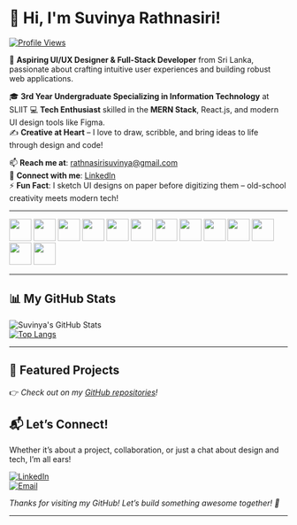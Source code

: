 # 👋 Hi, I'm Suvinya Rathnasiri!  

[![Profile Views](https://komarev.com/ghpvc/?username=SuvinyaRathnasiri&color=blue)](https://github.com/SuvinyaRathnasiri)  

🌟 **Aspiring UI/UX Designer & Full-Stack Developer** from Sri Lanka, passionate about crafting intuitive user experiences and building robust web applications.  

🎓 **3rd Year Undergraduate Specializing in Information Technology** at SLIIT 
💻 **Tech Enthusiast** skilled in the **MERN Stack**, React.js, and modern UI design tools like Figma.  
✍️ **Creative at Heart** – I love to draw, scribble, and bring ideas to life through design and code!  

📫 **Reach me at**: [rathnasirisuvinya@gmail.com](mailto:rathnasirisuvinya@gmail.com)  
🔗 **Connect with me**: [LinkedIn]([https://www.linkedin.com/in/suvinya-rathnasiri)   
⚡ **Fun Fact**: I sketch UI designs on paper before digitizing them – old-school creativity meets modern tech!   

---

<p align="left">
  <img src="https://cdn.jsdelivr.net/gh/devicons/devicon/icons/html5/html5-original.svg" width="40" height="40"/>
  <img src="https://cdn.jsdelivr.net/gh/devicons/devicon/icons/css3/css3-original.svg" width="40" height="40"/>
  <img src="https://cdn.jsdelivr.net/gh/devicons/devicon/icons/javascript/javascript-original.svg" width="40" height="40"/>
  <img src="https://cdn.jsdelivr.net/gh/devicons/devicon/icons/react/react-original.svg" width="40" height="40"/>
  <img src="https://cdn.jsdelivr.net/gh/devicons/devicon/icons/nodejs/nodejs-original.svg" width="40" height="40"/>
  <img src="https://cdn.jsdelivr.net/gh/devicons/devicon/icons/express/express-original.svg" width="40" height="40"/>
  <img src="https://cdn.jsdelivr.net/gh/devicons/devicon/icons/mongodb/mongodb-original.svg" width="40" height="40"/>
  <img src="https://cdn.jsdelivr.net/gh/devicons/devicon/icons/figma/figma-original.svg" width="40" height="40"/>
  <img src="https://cdn.jsdelivr.net/gh/devicons/devicon/icons/kotlin/kotlin-original.svg" width="40" height="40"/>
  <img src="https://cdn.jsdelivr.net/gh/devicons/devicon/icons/cplusplus/cplusplus-original.svg" width="40" height="40"/>
  <img src="https://cdn.jsdelivr.net/gh/devicons/devicon/icons/python/python-original.svg" width="40" height="40"/>
  <img src="https://cdn.jsdelivr.net/gh/devicons/devicon/icons/mysql/mysql-original.svg" width="40" height="40"/>
  <img src="https://cdn.jsdelivr.net/gh/devicons/devicon/icons/github/github-original.svg" width="40" height="40"/>
</p>




---

## 📊 My GitHub Stats  

![Suvinya's GitHub Stats](https://github-readme-stats.vercel.app/api?username=SuvinyaRathnasiri&show_icons=true&theme=radical)  
[![Top Langs](https://github-readme-stats.vercel.app/api/top-langs/?username=SuvinyaRathnasiri&layout=compact)](https://github.com/SuvinyaRathnasiri)

---

## 🌟 Featured Projects  

👉 *Check out on my [GitHub repositories](https://github.com/SuvinyaRathnasiri?tab=repositories)!*  


## 📬 Let’s Connect!  

Whether it’s about a project, collaboration, or just a chat about design and tech, I’m all ears!  

[![LinkedIn](https://img.shields.io/badge/-LinkedIn-0077B5?logo=linkedin&logoColor=white)](https://www.linkedin.com/in/suvinya-rathnasiri/) <!-- Replace with your actual link -->  
[![Email](https://img.shields.io/badge/-Email-D14836?logo=gmail&logoColor=white)](mailto:rathnasirisuvinya@gmail.com)  


*Thanks for visiting my GitHub! Let’s build something awesome together! 🚀*  

---

